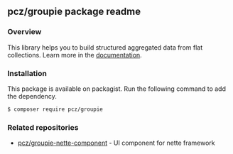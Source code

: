 
pcz/groupie package readme
---------------------------------

### Overview
This library helps you to build structured aggregated data from flat collections.
Learn more in the [documentation](./docs/en/index.md).

### Installation
This package is available on packagist. Run the following command to add the dependency.

```sh
$ composer require pcz/groupie
```

### Related repositories
- [pcz/groupie-nette-component](https://github.com/petrofcz/groupie-nette-component) - UI component for nette framework